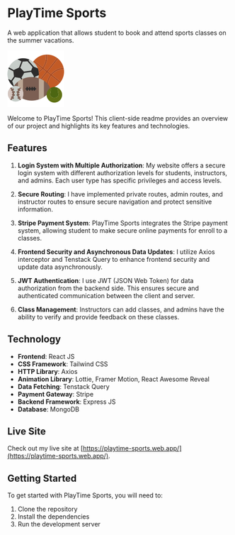 # PlayTime Sports

A web application that allows student to book and attend sports classes on the summer vacations.

![PlayTime Sports Logo](./src/assets/logo.png) <!-- Replace `logo.png` with your actual logo image -->

Welcome to PlayTime Sports! This client-side readme provides an overview of our project and highlights its key features and technologies.

## Features

1. **Login System with Multiple Authorization**: My website offers a secure login system with different authorization levels for students, instructors, and admins. Each user type has specific privileges and access levels.

2. **Secure Routing**: I have implemented private routes, admin routes, and instructor routes to ensure secure navigation and protect sensitive information.

3. **Stripe Payment System**: PlayTime Sports integrates the Stripe payment system, allowing student to make secure online payments for enroll to a classes.

4. **Frontend Security and Asynchronous Data Updates**: I utilize Axios interceptor and Tenstack Query to enhance frontend security and update data asynchronously.

5. **JWT Authentication**: I use JWT (JSON Web Token) for data authorization from the backend side. This ensures secure and authenticated communication between the client and server.

6. **Class Management**: Instructors can add classes, and admins have the ability to verify and provide feedback on these classes.

## Technology

- **Frontend**: React JS
- **CSS Framework**: Tailwind CSS
- **HTTP Library**: Axios
- **Animation Library**: Lottie, Framer Motion, React Awesome Reveal
- **Data Fetching**: Tenstack Query
- **Payment Gateway**: Stripe
- **Backend Framework**: Express JS
- **Database**: MongoDB

## Live Site

Check out my live site at [https://playtime-sports.web.app/](https://playtime-sports.web.app/).


## Getting Started

To get started with PlayTime Sports, you will need to:

1. Clone the repository
2. Install the dependencies
3. Run the development server

